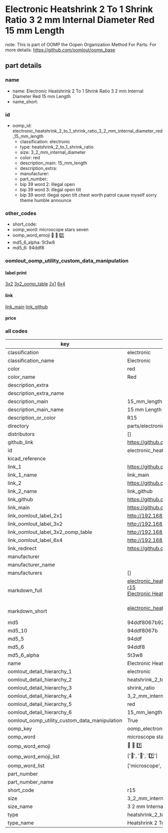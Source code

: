 # Electronic Heatshrink 2 To 1 Shrink Ratio 3 2 mm Internal Diameter Red 15 mm Length  

note: This is part of OOMP the Oopen Organization Method For Parts. For more details: https://github.com/oomlout/oomp_base

##  part details
  







### name
* name: Electronic Heatshrink 2 To 1 Shrink Ratio 3 2 mm Internal Diameter Red 15 mm Length
* name_short: 
### id
* oomp_id: electronic_heatshrink_2_to_1_shrink_ratio_3_2_mm_internal_diameter_red_15_mm_length
  * classification: electronic
  * type: heatshrink_2_to_1_shrink_ratio
  * size: 3_2_mm_internal_diameter
  * color: red
  * description_main: 15_mm_length
  * description_extra: 
  * manufacturer: 
  * part_number: 
  * bip 39 word 2: illegal open
  * bip 39 word 3: illegal open tilt
  * bip 39 word: illegal open tilt chest worth patrol cause myself sorry theme humble announce

### other_codes
* short_code: 
* oomp_word: microscope stars seven
* oomp_word_emoji :microscope: :stars: :seven:
* md5_6_alpha: 5t3w8
* md5_6: 94ddf8






### oomlout_oomp_utility_custom_data_manipulation
#### label print
[3x2](http://192.168.1.245:1112/?label=oomp%205t3w8)
[3x2_oomp_table](http://192.168.1.108:1112/?label=oomp%205t3w8)
[2x1](http://192.168.1.242:1112/?label=oomp%205t3w8)
[6x4](http://192.168.1.55:1112/?label=oomp%205t3w8)    

#### link

[link_main](https://github.com/oomlout/oomlout_oomp_version_1_messy/tree/main/parts/electronic_heatshrink_2_to_1_shrink_ratio_3_2_mm_internal_diameter_red_15_mm_length) [link_github](https://github.com/oomlout/oomlout_oomp_version_1_messy/tree/main/parts/electronic_heatshrink_2_to_1_shrink_ratio_3_2_mm_internal_diameter_red_15_mm_length)                             

#### price







### all codes 
| key | value |  
| --- | --- |  
| classification | electronic |  
| classification_name | Electronic |  
| color | red |  
| color_name | Red |  
| description_extra |  |  
| description_extra_name |  |  
| description_main | 15_mm_length |  
| description_main_name | 15 mm Length |  
| description_or_color | R15 |  
| directory | parts/electronic_heatshrink_2_to_1_shrink_ratio_3_2_mm_internal_diameter_red_15_mm_length |  
| distributors | [] |  
| github_link | https://github.com/oomlout/oomlout_oomp_part_src/tree/main/parts/electronic_heatshrink_2_to_1_shrink_ratio_3_2_mm_internal_diameter_red_15_mm_length |  
| id | electronic_heatshrink_2_to_1_shrink_ratio_3_2_mm_internal_diameter_red_15_mm_length |  
| kicad_reference |  |  
| link_1 | https://github.com/oomlout/oomlout_oomp_version_1_messy/tree/main/parts/electronic_heatshrink_2_to_1_shrink_ratio_3_2_mm_internal_diameter_red_15_mm_length |  
| link_1_name | link_main |  
| link_2 | https://github.com/oomlout/oomlout_oomp_version_1_messy/tree/main/parts/electronic_heatshrink_2_to_1_shrink_ratio_3_2_mm_internal_diameter_red_15_mm_length |  
| link_2_name | link_github |  
| link_github | https://github.com/oomlout/oomlout_oomp_version_1_messy/tree/main/parts/electronic_heatshrink_2_to_1_shrink_ratio_3_2_mm_internal_diameter_red_15_mm_length |  
| link_main | https://github.com/oomlout/oomlout_oomp_version_1_messy/tree/main/parts/electronic_heatshrink_2_to_1_shrink_ratio_3_2_mm_internal_diameter_red_15_mm_length |  
| link_oomlout_label_2x1 | http://192.168.1.242:1112/?label=oomp%205t3w8 |  
| link_oomlout_label_3x2 | http://192.168.1.245:1112/?label=oomp%205t3w8 |  
| link_oomlout_label_3x2_oomp_table | http://192.168.1.108:1112/?label=oomp%205t3w8 |  
| link_oomlout_label_6x4 | http://192.168.1.55:1112/?label=oomp%205t3w8 |  
| link_redirect | https://github.com/oomlout/oomlout_oomp_version_1_messy/tree/main/parts/electronic_heatshrink_2_to_1_shrink_ratio_3_2_mm_internal_diameter_red_15_mm_length |  
| manufacturer |  |  
| manufacturer_name |  |  
| manufacturers | [] |  
| markdown_full | [electronic_heatshrink_2_to_1_shrink_ratio_3_2_mm_internal_diameter_red_15_mm_length](none)<br>[r15](none)<br>[Electronic Heatshrink 2 To 1 Shrink Ratio 3 2 Mm Internal Diameter Red 15 Mm Length](none)<br><br> |  
| markdown_short | [electronic_heatshrink_2_to_1_shrink_ratio_3_2_mm_internal_diameter_red_15_mm_length](none)<br><br> |  
| md5 | 94ddf8067b92449284fef279c426cb88 |  
| md5_10 | 94ddf8067b |  
| md5_5 | 94ddf |  
| md5_6 | 94ddf8 |  
| md5_6_alpha | 5t3w8 |  
| name | Electronic Heatshrink 2 To 1 Shrink Ratio 3 2 mm Internal Diameter Red 15 mm Length |  
| oomlout_detail_hierarchy_1 | electronic |  
| oomlout_detail_hierarchy_2 | heatshrink_2_to_1 |  
| oomlout_detail_hierarchy_3 | shrink_ratio |  
| oomlout_detail_hierarchy_4 | 3_2_mm_internal_diameter |  
| oomlout_detail_hierarchy_5 | red |  
| oomlout_detail_hierarchy_6 | 15_mm_length |  
| oomlout_oomp_utility_custom_data_manipulation | True |  
| oomp_key | oomp_electronic_heatshrink_2_to_1_shrink_ratio_3_2_mm_internal_diameter_red_15_mm_length |  
| oomp_word | microscope stars seven |  
| oomp_word_emoji | :microscope: :stars: :seven: |  
| oomp_word_emoji_list | [':microscope:', ':stars:', ':seven:'] |  
| oomp_word_list | ['microscope', 'stars', 'seven'] |  
| part_number |  |  
| part_number_name |  |  
| short_code | r15 |  
| size | 3_2_mm_internal_diameter |  
| size_name | 3 2 mm Internal Diameter |  
| type | heatshrink_2_to_1_shrink_ratio |  
| type_name | Heatshrink 2 To 1 Shrink Ratio |  
